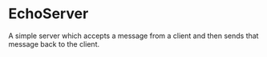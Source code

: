 EchoServer
==========
A simple server which accepts a message from a client and then sends that message back to the client.
